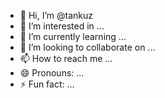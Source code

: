 - 👋 Hi, I’m @tankuz
- 👀 I’m interested in ...
- 🌱 I’m currently learning ...
- 💞️ I’m looking to collaborate on ...
- 📫 How to reach me ...
- 😄 Pronouns: ...
- ⚡ Fun fact: ...

<!---
tankuz/tankuz is a ✨ special ✨ repository because its `README.md` (this file) appears on your GitHub profile.
You can click the Preview link to take a look at your changes.
--->
